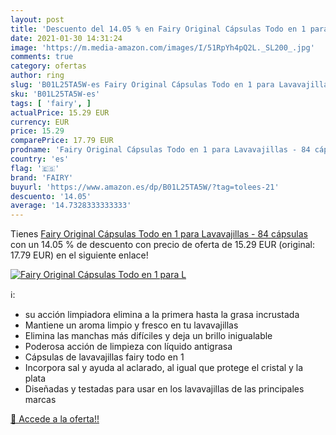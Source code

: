 ```yaml
---
layout: post
title: 'Descuento del 14.05 % en Fairy Original Cápsulas Todo en 1 para L'
date: 2021-01-30 14:31:24
image: 'https://m.media-amazon.com/images/I/51RpYh4pQ2L._SL200_.jpg'
comments: true
category: ofertas
author: ring
slug: 'B01L25TA5W-es Fairy Original Cápsulas Todo en 1 para Lavavajillas - 84...'
sku: 'B01L25TA5W-es'
tags: [ 'fairy', ]
actualPrice: 15.29 EUR
currency: EUR
price: 15.29
comparePrice: 17.79 EUR
prodname: 'Fairy Original Cápsulas Todo en 1 para Lavavajillas - 84 cápsulas'
country: 'es'
flag: '🇪🇸'
brand: 'FAIRY'
buyurl: 'https://www.amazon.es/dp/B01L25TA5W/?tag=tolees-21'
descuento: '14.05'
average: '14.7328333333333'
---
```


Tienes [Fairy Original Cápsulas Todo en 1 para Lavavajillas - 84 cápsulas](https://www.amazon.es/dp/B01L25TA5W/?tag=tolees-21) con un 14.05 % de descuento con precio de oferta de 15.29 EUR (original: 17.79 EUR) en el siguiente enlace!

[![Fairy Original Cápsulas Todo en 1 para L](https://m.media-amazon.com/images/I/51RpYh4pQ2L._SL200_.jpg)](https://www.amazon.es/dp/B01L25TA5W/?tag=tolees-21)

ℹ️:

- su acción limpiadora elimina a la primera hasta la grasa incrustada
- Mantiene un aroma limpio y fresco en tu lavavajillas
- Elimina las manchas más difíciles y deja un brillo inigualable
- Poderosa acción de limpieza con líquido antigrasa
- Cápsulas de lavavajillas fairy todo en 1
- Incorpora sal y ayuda al aclarado, al igual que protege el cristal y la plata
- Diseñadas y testadas para usar en los lavavajillas de las principales marcas

[🛒 Accede a la oferta!!](https://www.amazon.es/dp/B01L25TA5W/?tag=tolees-21)
